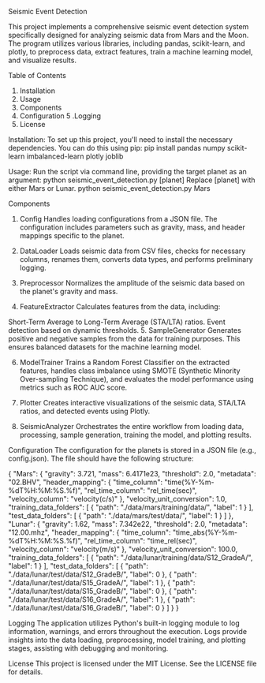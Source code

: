 Seismic Event Detection

This project implements a comprehensive seismic event detection system specifically designed for analyzing seismic data from Mars and the Moon. The program utilizes various libraries, including pandas, scikit-learn, and plotly, to preprocess data, extract features, train a machine learning model, and visualize results.

Table of Contents
1. Installation
2. Usage
3. Components
4. Configuration
5 .Logging
6. License

Installation:
  To set up this project, you'll need to install the necessary dependencies. You can do this using pip:
  pip install pandas numpy scikit-learn imbalanced-learn plotly joblib

Usage:
  Run the script via command line, providing the target planet as an argument:
  python seismic_event_detection.py [planet]
  Replace [planet] with either Mars or Lunar.
  python seismic_event_detection.py Mars

Components
1. Config
Handles loading configurations from a JSON file. The configuration includes parameters such as gravity, mass, and header mappings specific to the planet.

2. DataLoader
Loads seismic data from CSV files, checks for necessary columns, renames them, converts data types, and performs preliminary logging.

3. Preprocessor
Normalizes the amplitude of the seismic data based on the planet's gravity and mass.

4. FeatureExtractor
Calculates features from the data, including:

Short-Term Average to Long-Term Average (STA/LTA) ratios.
Event detection based on dynamic thresholds.
5. SampleGenerator
Generates positive and negative samples from the data for training purposes. This ensures balanced datasets for the machine learning model.

6. ModelTrainer
Trains a Random Forest Classifier on the extracted features, handles class imbalance using SMOTE (Synthetic Minority Over-sampling Technique), and evaluates the model performance using metrics such as ROC AUC score.

7. Plotter
Creates interactive visualizations of the seismic data, STA/LTA ratios, and detected events using Plotly.

8. SeismicAnalyzer
Orchestrates the entire workflow from loading data, processing, sample generation, training the model, and plotting results.

Configuration
The configuration for the planets is stored in a JSON file (e.g., config.json). The file should have the following structure:

{
    "Mars": {
        "gravity": 3.721,
        "mass": 6.4171e23,
        "threshold": 2.0,
        "metadata": "02.BHV",
        "header_mapping": {
            "time_column": "time(%Y-%m-%dT%H:%M:%S.%f)",
            "rel_time_column": "rel_time(sec)",
            "velocity_column": "velocity(c/s)"
        },
        "velocity_unit_conversion": 1.0,
        "training_data_folders": [
            {
                "path": "./data/mars/training/data/",
                "label": 1
            }
        ],
        "test_data_folders": [
            {
                "path": "./data/mars/test/data/",
                "label": 1
            }
        ]
    },
    "Lunar": {
        "gravity": 1.62,
        "mass": 7.342e22,
        "threshold": 2.0,
        "metadata": "12.00.mhz",
        "header_mapping": {
            "time_column": "time_abs(%Y-%m-%dT%H:%M:%S.%f)",
            "rel_time_column": "time_rel(sec)",
            "velocity_column": "velocity(m/s)"
        },
        "velocity_unit_conversion": 100.0,
        "training_data_folders": [
            {
                "path": "./data/lunar/training/data/S12_GradeA/",
                "label": 1
            }
        ],
        "test_data_folders": [
            {
                "path": "./data/lunar/test/data/S12_GradeB/",
                "label": 0
            },
            {
                "path": "./data/lunar/test/data/S15_GradeA/",
                "label": 1
            },
            {
                "path": "./data/lunar/test/data/S15_GradeB/",
                "label": 0
            },
            {
                "path": "./data/lunar/test/data/S16_GradeA/",
                "label": 1
            },
            {
                "path": "./data/lunar/test/data/S16_GradeB/",
                "label": 0
            }
        ]
    }
}

Logging
The application utilizes Python's built-in logging module to log information, warnings, and errors throughout the execution. Logs provide insights into the data loading, preprocessing, model training, and plotting stages, assisting with debugging and monitoring.

License
This project is licensed under the MIT License. See the LICENSE file for details.



